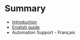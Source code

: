 # Summary

* [Introduction](README.md)
* [English guide](http:/en.support.webmecanik.com)
* Automation Support - Français

